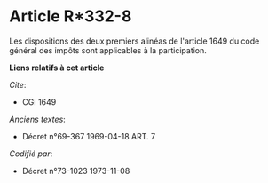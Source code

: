 # Article R*332-8

Les dispositions des deux premiers alinéas de l'article 1649 du code général des impôts sont applicables à la participation.

**Liens relatifs à cet article**

_Cite_:

  - CGI 1649

_Anciens textes_:

  - Décret n°69-367 1969-04-18 ART. 7

_Codifié par_:

  - Décret n°73-1023 1973-11-08
